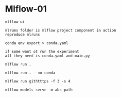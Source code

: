 # Mlflow-01
```
mlflow ui
```
```
mlruns folder is mlflow project component in action
reproduce mlruns
```
```
conda env export > conda.yaml
```
```
if some want ot run the experiment
all they need is conda.yaml and main.py
```
```
mlflow run .
```

```
mlflow run . --no-conda
```
```
mlflow run githtttps -f 3 -s 4
```
```
mlflow models serve -m abs path
```


